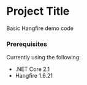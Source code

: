 # Project Title

Basic Hangfire demo code

### Prerequisites

Currently using the following:
* .NET Core 2.1
* Hangfire 1.6.21